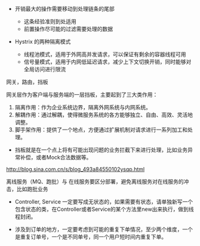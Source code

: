 * 开销最大的操作需要移动到处理链条的尾部
  * 这条经验准则到处适用
  * 前置操作尽可能的过滤需要处理的数据
  
* Hystrix 的两种隔离模式
  * 线程池模式，适用于外网高并发请求，可以保证有剩余的容器线程可用
  * 信号量模式，适用于内网低延迟请求，减少上下文切换开销，同时能够对全局访问进行限流  

网关，路由，挡板

网关层作为客户端与服务端的一层挡板，主要起到了三大类作用：

1. 隔离作用：作为企业系统边界，隔离外网系统与内网系统。
2. 解耦作用：通过解耦，使得微服务系统的各方能够独立、自由、高效、灵活地调整。
3. 脚手架作用：提供了一个地点，方便通过扩展机制对请求进行一系列加工和处理。

* 挡板就是在一个点上将有可能出现问题的业务拦截下来进行处理，比如业务异常补偿，或者Mock合法数据等。

http://blog.sina.com.cn/s/blog_493a84550102ysqp.html

离线服务（MQ、跑批）与 在线服务要区分部署，避免离线服务对在线服务的冲击，比如跑批业务

* Controller, Service 一定要写成无状态的，如果需要有状态，请单独新写一个包含状态的类，在Controller或者Service的某个方法里new出来执行，做到线程封闭。

* 涉及到订单的地方，一定要考虑到可能的重复下单情况，至少两个维度，一个是重复订单号，一个是不同单号，同一个用户短时间内重复下单。
